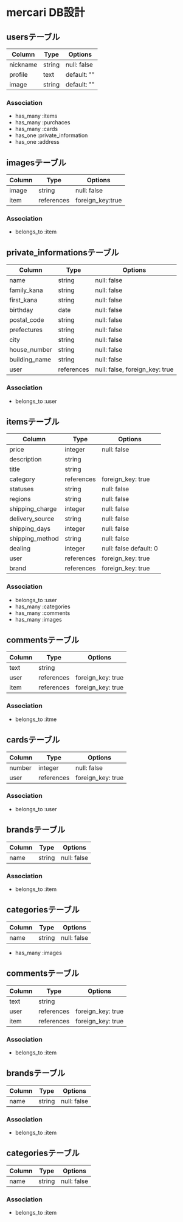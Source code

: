 # mercari  DB設計
## usersテーブル
|Column|Type|Options|
|------|----|-------|
|nickname|string|null: false|
|profile|text|default: ""|
|image|string|default: ""|
 
### Association
- has_many :items
- has_many :purchaces
- has_many :cards
- has_one :private_information
- has_one :address
 
## imagesテーブル
|Column|Type|Options|
|------|----|-------|
|image|string|null: false|
|item|references|foreign_key:true|
### Association
- belongs_to :item
 
## private_informationsテーブル
|Column|Type|Options|
|------|----|-------|
|name|string|null: false|
|family_kana|string|null: false|
|first_kana|string|null: false|
|birthday|date|null: false|
|postal_code|string|null: false|
|prefectures|string|null: false|
|city|string|null: false|
|house_number|string|null: false|
|building_name|string|null: false|
|user|references|null: false, foreign_key: true|
 
### Association
- belongs_to :user
 
## itemsテーブル
|Column|Type|Options|
|------|----|-------|
|price|integer|null: false|
|description|string|
|title|string||null: false|
|category|references|foreign_key: true|
|statuses|string|null: false|
|regions|string|null: false|
|shipping_charge|integer|null: false|
|delivery_source|string|null: false|
|shipping_days|integer|null: false|
|shipping_method|string|null: false|
|dealing|integer|null: false default: 0|
|user|references|foreign_key: true|
|brand|references|foreign_key: true|
 
### Association
- belongs_to :user
- has_many :categories
- has_many :comments
- has_many :images
 
## commentsテーブル
|Column|Type|Options|
|------|----|-------|
|text|string||null: false|
|user|references|foreign_key: true|
|item|references|foreign_key: true|
 
### Association
- belongs_to :itme
 
 
## cardsテーブル
|Column|Type|Options|
|------|----|-------|
|number|integer|null: false|
|user|references|foreign_key: true|
### Association
- belongs_to :user
 
## brandsテーブル
|Column|Type|Options|
|------|----|-------|
|name|string|null: false|
### Association
- belongs_to :item
 
## categoriesテーブル
|Column|Type|Options|
|------|----|-------|
|name|string|null: false|
- has_many :images
 
## commentsテーブル
|Column|Type|Options|
|------|----|-------|
|text|string||null: false|
|user|references|foreign_key: true|
|item|references|foreign_key: true|
 
### Association
- belongs_to :item
 
## brandsテーブル
|Column|Type|Options|
|------|----|-------|
|name|string|null: false|
### Association
- belongs_to :item
 
## categoriesテーブル
|Column|Type|Options|
|------|----|-------|
|name|string|null: false|

### Association
- belongs_to :item
